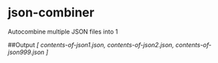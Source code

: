 # json-combiner
Autocombine multiple JSON files into 1


##Output
*[
contents-of-json1.json,
contents-of-json2.json,
contents-of-json999.json
]*
